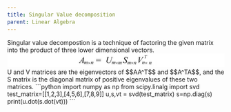 ```yaml
---
title: Singular Value decomposition
parent: Linear Algebra
---
```


<script src="https://polyfill.io/v3/polyfill.min.js?features=es6"></script>
<script type="text/javascript" id="MathJax-script" async
  src="https://cdn.jsdelivr.net/npm/mathjax@3/es5/tex-chtml.js">
</script>

<body>
Singular value decompostion is a technique of factoring the given matrix into the product of three lower dimensional vectors.<br>
<img src="images/svd_image.jpeg"><br>
U and V matrices are the eigenvectors of $$AA^T$$ and $$A^TA$$, and the S matrix is the diagonal matrix of positive eigenvalues of these two matrices.
</body>
```python
import numpy as np
from scipy.linalg import svd
test_matrix=[[1,2,3],[4,5,6],[7,8,9]]
u,s,vt = svd(test_matrix)
s=np.diag(s)
print(u.dot(s.dot(vt)))
```